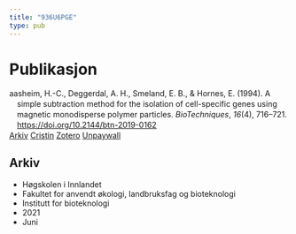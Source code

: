 ```yaml
---
title: "936U6PGE"
type: pub
---
```

<h1>Publikasjon</h1>
<article id="csl-bib-container-936U6PGE" class="csl-bib-container">
  <div class="csl-bib-body" style="line-height: 1.35; padding-left: 1em; text-indent:-1em;">
  <div class="csl-entry">aasheim, H.-C., Deggerdal, A. H., Smeland, E. B., &amp; Hornes, E. (1994). A simple subtraction method for the isolation of cell-specific genes using magnetic monodisperse polymer particles. <i>BioTechniques</i>, <i>16</i>(4), 716&#x2013;721. <a href="https://doi.org/10.2144/btn-2019-0162">https://doi.org/10.2144/btn-2019-0162</a></div>
</div>
  <div class="csl-bib-buttons">
    <a href="#taxonomy-article-936U6PGE" class="csl-bib-button">Arkiv</a>
    <a href="https://app.cristin.no/results/show.jsf?id=1914017" alt="Cristin URL" class="csl-bib-button">Cristin</a>
    <a href="http://zotero.org/groups/5402882/items/936U6PGE" alt="Zotero URL" class="csl-bib-button">Zotero</a>
    <a href="https://www.future-science.com/doi/pdf/10.2144/btn-2019-0162" class="csl-bib-button">Unpaywall</a>
  </div>
  <div id="csl-bib-meta-container-936U6PGE"></div>
</article>
<div id="csl-bib-meta-936U6PGE" class="csl-bib-meta">
  <article id="taxonomy-article-936U6PGE" class="taxonomy-article">
    <h1>Arkiv</h1>
    <ul>
      <li>Høgskolen i Innlandet</li>
      <li>Fakultet for anvendt økologi, landbruksfag og bioteknologi</li>
      <li>Institutt for bioteknologi</li>
      <li>2021</li>
      <li>Juni</li>
    </ul>
  </article>
</div>
